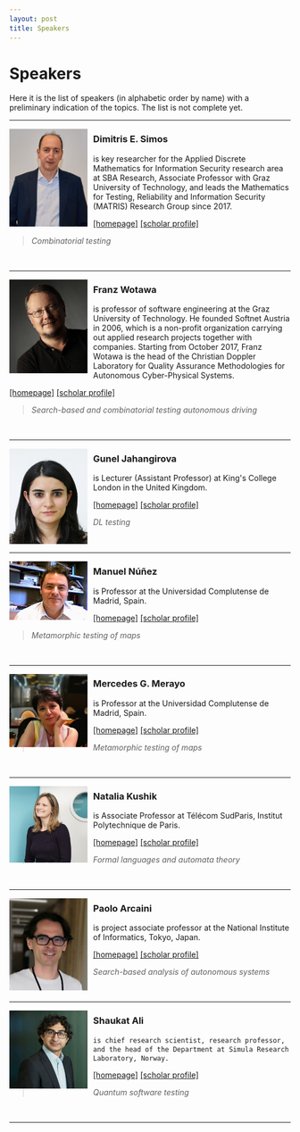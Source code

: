 ```yaml
---
layout: post
title: Speakers
---
```

Speakers
===============

Here it is the list of speakers (in alphabetic order by name) with a preliminary indication of the topics. The list is not complete yet.

___

<img align="left" style="padding: 1px 10px 1px 0px;" src="/assets/images/speakers/dimitris.jpg"  width="140"> 

### Dimitris E. Simos
  is key researcher for the Applied Discrete Mathematics for Information Security research area at SBA Research, Associate Professor with Graz University of Technology, and leads the Mathematics for Testing, Reliability and Information Security (MATRIS) Research Group since 2017. 
   
   [\[homepage\]](https://www.sba-research.org/team/dimitris-e-simos/)  [\[scholar profile\]](https://scholar.google.com/citations?user=EiefJbgAAAAJ&hl=en)  
   > *Combinatorial testing*
<br clear="left"/>  

___

<img align="left" style="padding: 1px 10px 1px 0px;" src="/assets/images/speakers/franz.jpg"  width="140"> 

### Franz Wotawa
  is professor of software engineering at the Graz University of Technology. He founded Softnet Austria in 2006, which is a non-profit organization carrying out applied research projects together with companies. Starting from October 2017, Franz Wotawa is the head of the Christian Doppler Laboratory for Quality Assurance Methodologies for Autonomous Cyber-Physical Systems.
   
   [\[homepage\]](https://www.tugraz.at/institute/ist/research/group-wotawa/people/franz-wotawa)  [\[scholar profile\]](https://scholar.google.com/citations?user=Z27gH2wAAAAJ&hl=en)  
   > *Search-based and combinatorial testing autonomous driving*
<br clear="left"/>  

___


<img align="left" style="padding: 1px 10px 1px 0px;" src="/assets/images/speakers/gunel.jpg"  width="140"> 

### Gunel Jahangirova
   is Lecturer (Assistant Professor) at King's College London in the United Kingdom. 
   
   [\[homepage\]](https://sites.google.com/view/guneljahangirova)  [\[scholar profile\]](https://scholar.google.com/citations?user=kQkXMS4AAAAJ)  
   > *DL testing*
<br clear="left"/>  

___

<img align="left" style="padding: 1px 10px 1px 0px;" src="/assets/images/speakers/manuel.jpg"  width="140"> 

### Manuel Núñez
   
   is Professor  at the Universidad Complutense de Madrid, Spain.
   
   [\[homepage\]](https://antares.sip.ucm.es/manolo/)  [\[scholar profile\]](https://scholar.google.com/citations?user=7pVrpyEAAAAJ)     
   > *Metamorphic testing of maps*

<br clear="left"/>  

___

<img align="left" style="padding: 1px 10px 1px 0px;" src="/assets/images/speakers/mercedes.png"  width="140"> 

### Mercedes G. Merayo
   is  Professor at the Universidad Complutense de Madrid, Spain.
   
   [\[homepage\]](https://antares.sip.ucm.es/mercedes/)  [\[scholar profile\]](https://scholar.google.com/citations?user=MRBNumEAAAAJ)  
   > *Metamorphic testing of maps*

<br clear="left"/>  

___

<img align="left" style="padding: 1px 10px 1px 0px;" src="/assets/images/speakers/natalia.png"  width="140"> 

### Natalia Kushik
   is Associate Professor at Télécom SudParis, Institut Polytechnique de Paris. 
   
   [\[homepage\]](https://samovar.telecom-sudparis.eu/index.php/acmes-2/natalia-kushik-2/)  [\[scholar profile\]](https://scholar.google.com/citations?user=9f7uqgcAAAAJ&hl=en)  
   > *Formal languages and automata theory*

<br clear="left"/>  

___


<img align="left" style="padding: 1px 10px 1px 0px;" src="/assets/images/speakers/paoloarcaini.jpg"  width="140"> 

### Paolo Arcaini 
   
   is project associate professor at the National Institute of Informatics, Tokyo, Japan.

   [\[homepage\]](https://group-mmm.org/~arcaini/)  [\[scholar profile\]](https://scholar.google.com/citations?user=TvrhRdQAAAAJ)  
   
   > *Search-based analysis of autonomous systems*

<br clear="left"/>  

___

<img align="left" style="padding: 1px 10px 1px 0px;" src="/assets/images/speakers/Shaukat.jpg"  width="140"> 

### Shaukat Ali
    is chief research scientist, research professor, and the head of the Department at Simula Research Laboratory, Norway. 
   
   [\[homepage\]](https://www.simula.no/people/shaukat)  [\[scholar profile\]](https://scholar.google.com/citations?user=S_UVLhUAAAAJ&hl=en)  
   
   > *Quantum software testing*

<br clear="left"/>  

___

[//]: <> (### NOME E COGNOME DESCRIZIONE PAG WEB ***)

